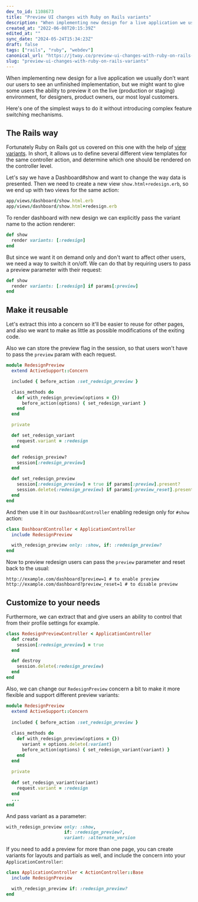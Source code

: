```yaml
---
dev_to_id: 1108673
title: "Preview UI changes with Ruby on Rails variants"
description: "When implementing new design for a live application we usually don’t want our users to see an..."
created_at: "2022-06-08T20:15:39Z"
edited_at: ""
sync_date: "2024-05-24T15:34:23Z"
draft: false
tags: ["rails", "ruby", "webdev"]
canonical_url: "https://jtway.co/preview-ui-changes-with-ruby-on-rails-variants-527c13bf7fd0"
slug: "preview-ui-changes-with-ruby-on-rails-variants"
---
```

When implementing new design for a live application we usually don’t want our users to see an unfinished implementation, but we might want to give some users the ability to preview it on the live (production or staging) environment, for designers, product owners, our most loyal customers.

Here's one of the simplest ways to do it without introducing complex feature switching mechanisms.

## The Rails way
Fortunately Ruby on Rails got us covered on this one with the help of [view variants](https://guides.rubyonrails.org/layouts_and_rendering.html#the-variants-option). In short, it allows us to define several different view templates for the same controller action, and determine which one should be rendered on the controller level.


Let's say we have a Dashboard#show and want to change the way data is presented. Then we need to create a new view `show.html+redesign.erb`, so we end up with two views for the same action:
```ruby
app/views/dashboard/show.html.erb
app/views/dashboard/show.html+redesign.erb
```

To render dashboard with new design we can explicitly pass the variant name to the action renderer:
```ruby
def show
  render variants: [:redesign]
end
```

But since we want it on demand only and don't want to affect other users, we need a way to switch it on/off. We can do that by requiring users to pass a preview parameter with their request:
```ruby
def show
  render variants: [:redesign] if params[:preview]
end
```

## Make it reusable

Let's extract this into a concern so it'll be easier to reuse for other pages, and also we want to make as little as possible modifications of the exiting code.

Also we can store the preview flag in the session, so that users won't have to pass the `preview` param with each request.
```ruby
module RedesignPreview
  extend ActiveSupport::Concern

  included { before_action :set_redesign_preview }

  class_methods do
    def with_redesign_preview(options = {})
      before_action(options) { set_redesign_variant }
    end
  end

  private

  def set_redesign_variant
    request.variant = :redesign
  end

  def redesign_preview?
    session[:redesign_preview]
  end

  def set_redesign_preview
    session[:redesign_preview] = true if params[:preview].present?
    session.delete(:redesign_preview) if params[:preview_reset].present?
  end
end
```

And then use it in our `DashboardController` enabling redesign only for `#show` action:
```ruby
class DashboardController < ApplicationController
  include RedesignPreview

  with_redesign_preview only: :show, if: :redesign_preview?
end
```

Now to preview redesign users can pass the `preview` parameter and reset back to the usual:
```
http://example.com/dashboard?preview=1 # to enable preview
http://example.com/dashboard?preview_reset=1 # to disable preview
```

## Customize to your needs

Furthermore, we can extract that and give users an ability to control that from their profile settings for example.

```ruby
class RedesignPreviewController < ApplicationController
  def create
    session[:redesign_preview] = true
  end

  def destroy
    session.delete(:redesign_preview)
  end
end
```

Also, we can change our `RedesignPreview` concern a bit to make it more flexible and support different preview variants:
```ruby
module RedesignPreview
  extend ActiveSupport::Concern
  
  included { before_action :set_redesign_preview }
  
  class_methods do
    def with_redesign_preview(options = {})
      variant = options.delete(:variant)
      before_action(options) { set_redesign_variant(variant) }
    end
  end
  
  private
  
  def set_redesign_variant(variant)
    request.variant = :redesign
  end
  ...
end
```
And pass variant as a parameter:
```ruby
with_redesign_preview only: :show, 
                      if: :redesign_preview?, 
                      variant: :alternate_version
```

If you need to add a preview for more than one page, you can create variants for layouts and partials as well, and include the concern into your `ApplicationController`:

```ruby
class ApplicationController < ActionController::Base
  include RedesignPreview

  with_redesign_preview if: :redesign_preview?
end
```